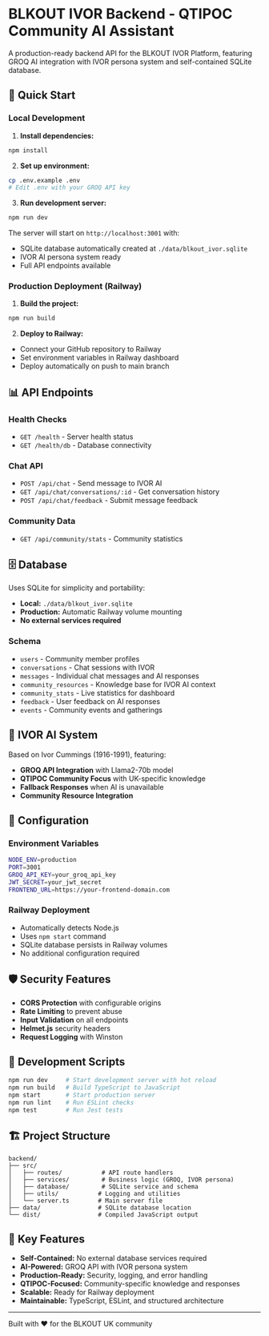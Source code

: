 # BLKOUT IVOR Backend - QTIPOC Community AI Assistant

A production-ready backend API for the BLKOUT IVOR Platform, featuring GROQ AI integration with IVOR persona system and self-contained SQLite database.

## 🚀 Quick Start

### Local Development

1. **Install dependencies:**
```bash
npm install
```

2. **Set up environment:**
```bash
cp .env.example .env
# Edit .env with your GROQ API key
```

3. **Run development server:**
```bash
npm run dev
```

The server will start on `http://localhost:3001` with:
- SQLite database automatically created at `./data/blkout_ivor.sqlite`
- IVOR AI persona system ready
- Full API endpoints available

### Production Deployment (Railway)

1. **Build the project:**
```bash
npm run build
```

2. **Deploy to Railway:**
- Connect your GitHub repository to Railway
- Set environment variables in Railway dashboard
- Deploy automatically on push to main branch

## 📊 API Endpoints

### Health Checks
- `GET /health` - Server health status
- `GET /health/db` - Database connectivity

### Chat API
- `POST /api/chat` - Send message to IVOR AI
- `GET /api/chat/conversations/:id` - Get conversation history
- `POST /api/chat/feedback` - Submit message feedback

### Community Data
- `GET /api/community/stats` - Community statistics

## 🗄️ Database

Uses SQLite for simplicity and portability:
- **Local:** `./data/blkout_ivor.sqlite`
- **Production:** Automatic Railway volume mounting
- **No external services required**

### Schema
- `users` - Community member profiles
- `conversations` - Chat sessions with IVOR
- `messages` - Individual chat messages and AI responses
- `community_resources` - Knowledge base for IVOR AI context
- `community_stats` - Live statistics for dashboard
- `feedback` - User feedback on AI responses
- `events` - Community events and gatherings

## 🤖 IVOR AI System

Based on Ivor Cummings (1916-1991), featuring:
- **GROQ API Integration** with Llama2-70b model
- **QTIPOC Community Focus** with UK-specific knowledge
- **Fallback Responses** when AI is unavailable
- **Community Resource Integration**

## 🔧 Configuration

### Environment Variables
```bash
NODE_ENV=production
PORT=3001
GROQ_API_KEY=your_groq_api_key
JWT_SECRET=your_jwt_secret
FRONTEND_URL=https://your-frontend-domain.com
```

### Railway Deployment
- Automatically detects Node.js
- Uses `npm start` command
- SQLite database persists in Railway volumes
- No additional configuration required

## 🛡️ Security Features

- **CORS Protection** with configurable origins
- **Rate Limiting** to prevent abuse
- **Input Validation** on all endpoints
- **Helmet.js** security headers
- **Request Logging** with Winston

## 📝 Development Scripts

```bash
npm run dev     # Start development server with hot reload
npm run build   # Build TypeScript to JavaScript
npm start       # Start production server
npm run lint    # Run ESLint checks
npm test        # Run Jest tests
```

## 🏗️ Project Structure

```
backend/
├── src/
│   ├── routes/           # API route handlers
│   ├── services/         # Business logic (GROQ, IVOR persona)
│   ├── database/         # SQLite service and schema
│   ├── utils/           # Logging and utilities
│   └── server.ts        # Main server file
├── data/                # SQLite database location
└── dist/                # Compiled JavaScript output
```

## 🎯 Key Features

- **Self-Contained:** No external database services required
- **AI-Powered:** GROQ API with IVOR persona system
- **Production-Ready:** Security, logging, and error handling
- **QTIPOC-Focused:** Community-specific knowledge and responses
- **Scalable:** Ready for Railway deployment
- **Maintainable:** TypeScript, ESLint, and structured architecture

---

Built with ❤️ for the BLKOUT UK community